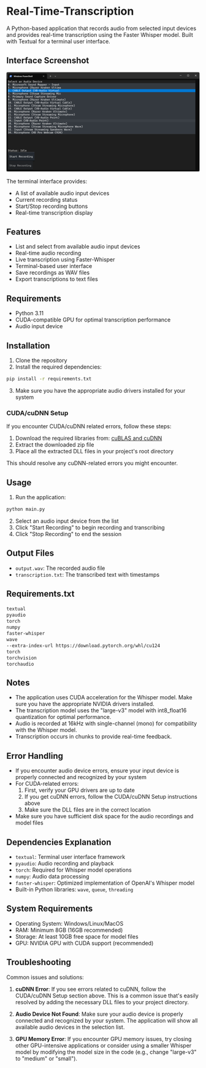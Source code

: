 # Real-Time-Transcription

A Python-based application that records audio from selected input devices and provides real-time transcription using the Faster Whisper model. Built with Textual for a terminal user interface.

## Interface Screenshot

![Application Interface](./runtime_screenshot.png)

The terminal interface provides:
- A list of available audio input devices
- Current recording status
- Start/Stop recording buttons
- Real-time transcription display

## Features

- List and select from available audio input devices
- Real-time audio recording
- Live transcription using Faster-Whisper
- Terminal-based user interface
- Save recordings as WAV files
- Export transcriptions to text files

## Requirements

- Python 3.11
- CUDA-compatible GPU for optimal transcription performance
- Audio input device

## Installation

1. Clone the repository
2. Install the required dependencies:
```bash
pip install -r requirements.txt
```

3. Make sure you have the appropriate audio drivers installed for your system

### CUDA/cuDNN Setup

If you encounter CUDA/cuDNN related errors, follow these steps:

1. Download the required libraries from: [cuBLAS and cuDNN
](https://github.com/Purfview/whisper-standalone-win/releases/tag/libs)
2. Extract the downloaded zip file
3. Place all the extracted DLL files in your project's root directory

This should resolve any cuDNN-related errors you might encounter.

## Usage

1. Run the application:
```bash
python main.py
```

2. Select an audio input device from the list
3. Click "Start Recording" to begin recording and transcribing
4. Click "Stop Recording" to end the session

## Output Files

- `output.wav`: The recorded audio file
- `transcription.txt`: The transcribed text with timestamps

## Requirements.txt

```
textual
pyaudio
torch
numpy
faster-whisper
wave
--extra-index-url https://download.pytorch.org/whl/cu124
torch
torchvision
torchaudio
```

## Notes

- The application uses CUDA acceleration for the Whisper model. Make sure you have the appropriate NVIDIA drivers installed.
- The transcription model uses the "large-v3" model with int8_float16 quantization for optimal performance.
- Audio is recorded at 16kHz with single-channel (mono) for compatibility with the Whisper model.
- Transcription occurs in chunks to provide real-time feedback.

## Error Handling

- If you encounter audio device errors, ensure your input device is properly connected and recognized by your system
- For CUDA-related errors:
  1. First, verify your GPU drivers are up to date
  2. If you get cuDNN errors, follow the CUDA/cuDNN Setup instructions above
  3. Make sure the DLL files are in the correct location
- Make sure you have sufficient disk space for the audio recordings and model files

## Dependencies Explanation

- `textual`: Terminal user interface framework
- `pyaudio`: Audio recording and playback
- `torch`: Required for Whisper model operations
- `numpy`: Audio data processing
- `faster-whisper`: Optimized implementation of OpenAI's Whisper model
- Built-in Python libraries: `wave`, `queue`, `threading`

## System Requirements

- Operating System: Windows/Linux/MacOS
- RAM: Minimum 8GB (16GB recommended)
- Storage: At least 10GB free space for model files
- GPU: NVIDIA GPU with CUDA support (recommended)

## Troubleshooting

Common issues and solutions:

1. **cuDNN Error**: If you see errors related to cuDNN, follow the CUDA/cuDNN Setup section above. This is a common issue that's easily resolved by adding the necessary DLL files to your project directory.

2. **Audio Device Not Found**: Make sure your audio device is properly connected and recognized by your system. The application will show all available audio devices in the selection list.

3. **GPU Memory Error**: If you encounter GPU memory issues, try closing other GPU-intensive applications or consider using a smaller Whisper model by modifying the model size in the code (e.g., change "large-v3" to "medium" or "small").